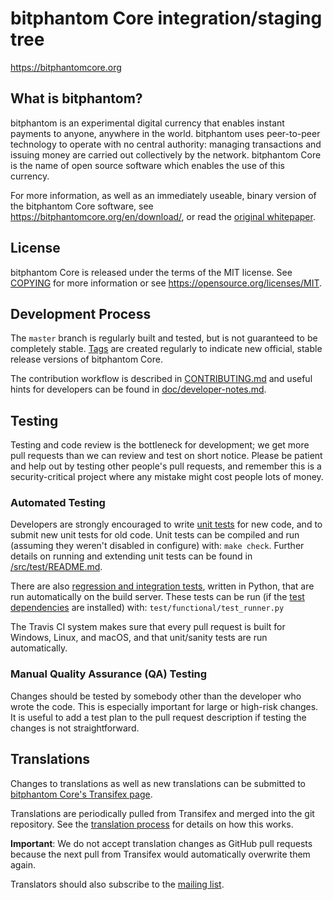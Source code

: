 bitphantom Core integration/staging tree
=====================================

https://bitphantomcore.org

What is bitphantom?
----------------

bitphantom is an experimental digital currency that enables instant payments to
anyone, anywhere in the world. bitphantom uses peer-to-peer technology to operate
with no central authority: managing transactions and issuing money are carried
out collectively by the network. bitphantom Core is the name of open source
software which enables the use of this currency.

For more information, as well as an immediately useable, binary version of
the bitphantom Core software, see https://bitphantomcore.org/en/download/, or read the
[original whitepaper](https://bitphantomcore.org/bitphantom.pdf).

License
-------

bitphantom Core is released under the terms of the MIT license. See [COPYING](COPYING) for more
information or see https://opensource.org/licenses/MIT.

Development Process
-------------------

The `master` branch is regularly built and tested, but is not guaranteed to be
completely stable. [Tags](https://github.com/bitphantom/bitphantom/tags) are created
regularly to indicate new official, stable release versions of bitphantom Core.

The contribution workflow is described in [CONTRIBUTING.md](CONTRIBUTING.md)
and useful hints for developers can be found in [doc/developer-notes.md](doc/developer-notes.md).

Testing
-------

Testing and code review is the bottleneck for development; we get more pull
requests than we can review and test on short notice. Please be patient and help out by testing
other people's pull requests, and remember this is a security-critical project where any mistake might cost people
lots of money.

### Automated Testing

Developers are strongly encouraged to write [unit tests](src/test/README.md) for new code, and to
submit new unit tests for old code. Unit tests can be compiled and run
(assuming they weren't disabled in configure) with: `make check`. Further details on running
and extending unit tests can be found in [/src/test/README.md](/src/test/README.md).

There are also [regression and integration tests](/test), written
in Python, that are run automatically on the build server.
These tests can be run (if the [test dependencies](/test) are installed) with: `test/functional/test_runner.py`

The Travis CI system makes sure that every pull request is built for Windows, Linux, and macOS, and that unit/sanity tests are run automatically.

### Manual Quality Assurance (QA) Testing

Changes should be tested by somebody other than the developer who wrote the
code. This is especially important for large or high-risk changes. It is useful
to add a test plan to the pull request description if testing the changes is
not straightforward.

Translations
------------

Changes to translations as well as new translations can be submitted to
[bitphantom Core's Transifex page](https://www.transifex.com/bitphantom/bitphantom/).

Translations are periodically pulled from Transifex and merged into the git repository. See the
[translation process](doc/translation_process.md) for details on how this works.

**Important**: We do not accept translation changes as GitHub pull requests because the next
pull from Transifex would automatically overwrite them again.

Translators should also subscribe to the [mailing list](https://groups.google.com/forum/#!forum/bitphantom-translators).
